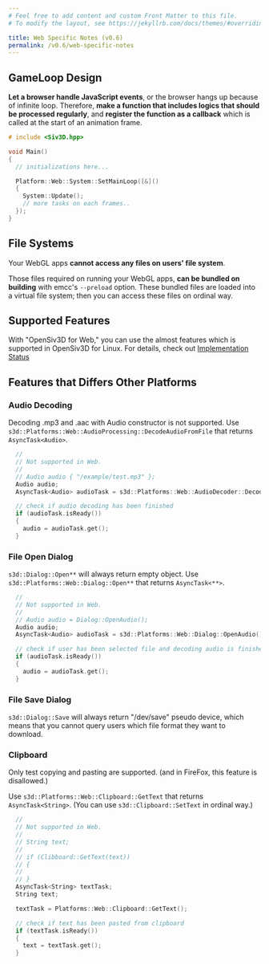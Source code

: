 ```yaml
---
# Feel free to add content and custom Front Matter to this file.
# To modify the layout, see https://jekyllrb.com/docs/themes/#overriding-theme-defaults

title: Web Specific Notes (v0.6)
permalink: /v0.6/web-specific-notes
---
```


## GameLoop Design

**Let a browser handle JavaScript events**, or the browser hangs up because of infinite loop.
Therefore, **make a function that includes logics that should be processed regularly**,
and **register the function as a callback** which is called at the start of an animation frame.

```cpp
# include <Siv3D.hpp>

void Main()
{
  // initializations here...

  Platform::Web::System::SetMainLoop([&]()
  {
    System::Update();
    // more tasks on each frames..
  });
}
```

## File Systems

Your WebGL apps **cannot access any files on users' file system**.

Those files required on running your WebGL apps, **can be bundled on building** with emcc's `--preload` option.
These bundled files are loaded into a virtual file system; then you can access these files on ordinal way.

## Supported Features

With "OpenSiv3D for Web," you can use the almost features which is supported in OpenSiv3D for Linux.
For details, check out [Implementation Status](/status)

## Features that Differs Other Platforms

### Audio Decoding

Decoding .mp3 and .aac with Audio constructor is not supported.
Use `s3d::Platforms::Web::AudioProcessing::DecodeAudioFromFile` that returns `AsyncTask<Audio>`.

```cpp
  // 
  // Not supported in Web.
  //
  // Audio audio { "/example/test.mp3" };
  Audio audio;
  AsyncTask<Audio> audioTask = s3d::Platforms::Web::AudioDecoder::DecodeFromFile("/example/test.mp3");

  // check if audio decoding has been finished
  if (audioTask.isReady())
  {
    audio = audioTask.get();
  }
```

### File Open Dialog

`s3d::Dialog::Open**` will always return empty object.
Use `s3d::Platforms::Web::Dialog::Open**` that returns `AsyncTask<**>`.

```cpp
  // 
  // Not supported in Web.
  //
  // Audio audio = Dialog::OpenAudio();
  Audio audio;
  AsyncTask<Audio> audioTask = s3d::Platforms::Web::Dialog::OpenAudio();

  // check if user has been selected file and decoding audio is finished
  if (audioTask.isReady())
  {
    audio = audioTask.get();
  }
```

### File Save Dialog

`s3d::Dialog::Save` will always return "/dev/save" pseudo device,
which means that you cannot query users which file format they want to download.

### Clipboard

Only test copying and pasting are supported.
(and in FireFox, this feature is disallowed.)

Use `s3d::Platforms::Web::Clipboard::GetText` that returns `AsyncTask<String>`.
(You can use `s3d::Clipboard::SetText` in ordinal way.)

```cpp
  // 
  // Not supported in Web.
  //
  // String text;
  // 
  // if (Clibboard::GetText(text))
  // {
  //
  // }
  AsyncTask<String> textTask;
  String text;

  textTask = Platforms::Web::Clipboard::GetText();

  // check if text has been pasted from clipboard
  if (textTask.isReady())
  {
    text = textTask.get();
  }
```
